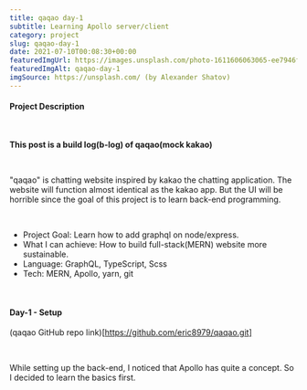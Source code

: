 ```yaml
---
title: qaqao day-1
subtitle: Learning Apollo server/client
category: project
slug: qaqao-day-1
date: 2021-07-10T00:08:30+00:00
featuredImgUrl: https://images.unsplash.com/photo-1611606063065-ee7946f0787a?ixid=MnwxMjA3fDB8MHxzZWFyY2h8NHx8bWVzc2FnZXxlbnwwfHwwfHw%3D&ixlib=rb-1.2.1&auto=format&fit=crop&w=900&q=60
featuredImgAlt: qaqao-day-1
imgSource: https://unsplash.com/ (by Alexander Shatov)
---
```


#### Project Description

<br>

**This post is a build log(b-log) of qaqao(mock kakao)**

<br>

"qaqao" is chatting website inspired by kakao the chatting application. The website will function almost identical as the kakao app. But the UI will be horrible since the goal of this project is to learn back-end programming.

<br>

- Project Goal: Learn how to add graphql on node/express.
- What I can achieve: How to build full-stack(MERN) website more sustainable.
- Language: GraphQL, TypeScript, Scss
- Tech: MERN, Apollo, yarn, git

<br>

#### Day-1 - Setup

(qaqao GitHub repo link)[https://github.com/eric8979/qaqao.git]

<br>

While setting up the back-end, I noticed that Apollo has quite a concept. So I decided to learn the basics first.

<br>

####
